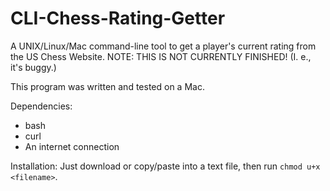 # CLI-Chess-Rating-Getter
A UNIX/Linux/Mac command-line tool to get a player's current rating from the US Chess Website.
NOTE: THIS IS NOT CURRENTLY FINISHED! (I. e., it's buggy.)

This program was written and tested on a Mac.

Dependencies:
 - bash
 - curl
 - An internet connection

Installation:
Just download or copy/paste into a text file, then run `chmod u+x <filename>`.
